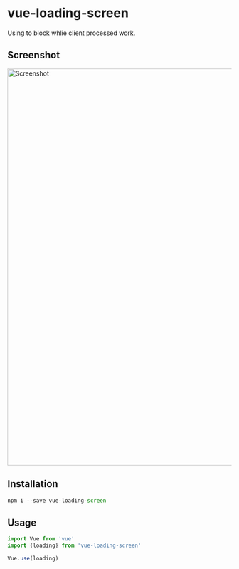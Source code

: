 # vue-loading-screen
Using to block whlie client processed work.

## Screenshot
<img src="https://github.com/HELMAB/vue-loading/blob/master/assets/screenshot.png" alt="Screenshot" width="890" height="auto">

## Installation
```js
npm i --save vue-loading-screen
```

## Usage
```js
import Vue from 'vue'
import {loading} from 'vue-loading-screen'

Vue.use(loading)
```
